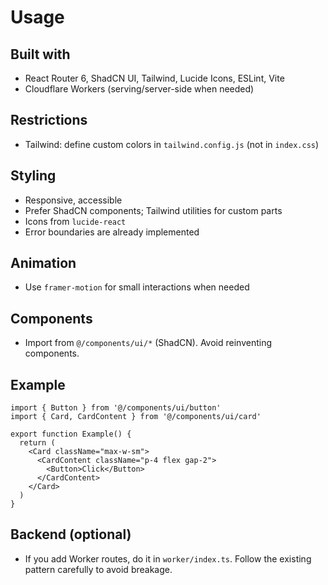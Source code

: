 # Usage

## Built with
- React Router 6, ShadCN UI, Tailwind, Lucide Icons, ESLint, Vite
- Cloudflare Workers (serving/server-side when needed)

## Restrictions
- Tailwind: define custom colors in `tailwind.config.js` (not in `index.css`)

## Styling
- Responsive, accessible
- Prefer ShadCN components; Tailwind utilities for custom parts
- Icons from `lucide-react`
- Error boundaries are already implemented

## Animation
- Use `framer-motion` for small interactions when needed

## Components
- Import from `@/components/ui/*` (ShadCN). Avoid reinventing components.

## Example
```tsx
import { Button } from '@/components/ui/button'
import { Card, CardContent } from '@/components/ui/card'

export function Example() {
  return (
    <Card className="max-w-sm">
      <CardContent className="p-4 flex gap-2">
        <Button>Click</Button>
      </CardContent>
    </Card>
  )
}
```

## Backend (optional)
- If you add Worker routes, do it in `worker/index.ts`. Follow the existing pattern carefully to avoid breakage.